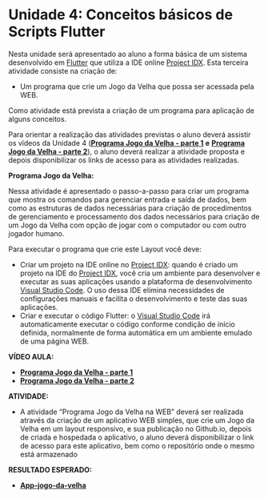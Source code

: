 # Unidade 4: Conceitos básicos de Scripts Flutter

Nesta unidade  será apresentado ao aluno a forma básica de um sistema desenvolvido em [Flutter](https://flutter.dev/)  que utiliza a IDE online [Project IDX](https://idx.dev/). Esta terceira atividade consiste na criação de:

- Um programa que crie um Jogo da Velha que possa ser acessada pela WEB.

Como atividade está prevista a criação de um programa para aplicação de alguns conceitos.

Para orientar a realização das atividades previstas o aluno deverá assistir os vídeos da Unidade 4 ([**Programa Jogo da Velha - parte 1**](https://youtu.be/Z9QFE3-Wt9c) **e** [**Programa Jogo da Velha - parte 2**](https://youtu.be/v0ZP6CbRaZA)), o aluno deverá realizar a atividade proposta e depois disponibilizar os links de acesso para as atividades realizadas.

**Programa Jogo da Velha:**

Nessa atividade é apresentado o passo-a-passo para criar um programa que mostra os comandos para gerenciar entrada e saída de dados, bem como as estruturas de dados necessárias para criação de procedimentos de gerenciamento e processamento dos dados necessários para criação de um Jogo da Velha com opção de jogar com o computador ou com outro jogador humano.

Para executar o programa que crie este Layout você deve:

- Criar um projeto na IDE online no [Project IDX](https://idx.dev/): quando é criado um projeto na IDE do [Project IDX](https://idx.dev/), você cria um ambiente para desenvolver e executar as suas aplicações usando a plataforma de desenvolvimento [Visual Studio Code](https://code.visualstudio.com/). O uso dessa IDE elimina necessidades de configurações manuais e facilita o desenvolvimento e teste das suas aplicações.
- Criar e executar o código Flutter: o [Visual Studio Code](https://code.visualstudio.com/) irá automaticamente executar o código conforme condição de início definida, normalmente de forma automática em um ambiente emulado de uma página WEB.

**VÍDEO AULA:**

- [**Programa Jogo da Velha - parte 1**](https://youtu.be/8reoHDXUHxk)
- [**Programa Jogo da Velha - parte 2**](https://youtu.be/Z9QFE3-Wt9c)

**ATIVIDADE:**

- A atividade “Programa Jogo da Velha na WEB” deverá ser realizada através da criação de um aplicativo WEB simples, que crie um Jogo da Velha em um layout responsivo, e sua publicação no Github.io, depois de criada e hospedada o aplicativo, o aluno deverá disponibilizar o link de acesso para este aplicativo, bem como o repositório onde o mesmo está armazenado

**RESULTADO ESPERADO:** 

- [**App-jogo-da-velha**](https://aula-talento-teck.github.io/app-jogo-da-velha/)

